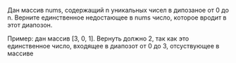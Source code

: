 Дан массив nums, содержащий n уникальных чисел в дипозаное от 0 до n. Верните единственное недостающее в nums число, которое вродит в этот диапозон.

Пример: дан массив [3, 0, 1]. Вернуть должно 2, так как это единственное число, входящее в диапозот от 0 до 3, отсуствующее в массиве